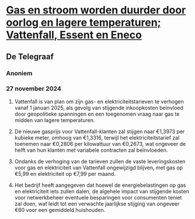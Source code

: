 # [Gas en stroom worden duurder door oorlog en lagere temperaturen; Vattenfall, Essent en Eneco](https://advance.lexis.com/api/document?collection=news&id=urn:contentItem:6DHF-CCS1-JDRT-X4DJ-00000-00&context=1519360)
## De Telegraaf
### Anoniem
### 27 november 2024

1. Vattenfall is van plan om zijn gas- en elektriciteitstarieven te verhogen vanaf 1 januari 2025, als gevolg van stijgende inkoopkosten beïnvloed door geopolitieke spanningen en een toegenomen vraag naar gas te midden van lagere temperaturen.

2. De nieuwe gasprijs voor Vattenfall-klanten zal stijgen naar €1,3973 per kubieke meter, omhoog van €1,3316, terwijl het elektriciteitstarief zal toenemen naar €0,2806 per kilowattuur van €0,2673, wat ongeveer de helft van hun klanten met variabele contracten zal beïnvloeden.

3. Ondanks de verhoging van de tarieven zullen de vaste leveringskosten voor gas en elektriciteit van Vattenfall ongewijzigd blijven, met gas op €5,99 en elektriciteit op €7,99 per maand.

4. Het bedrijf heeft aangegeven dat hoewel de energiebelastingen op gas en elektriciteit iets zullen dalen, de algehele impact van stijgende kosten voor netwerkbeheer eventuele besparingen voor consumenten teniet zal doen, wat leidt tot een verwachte jaarlijkse stijging van ongeveer €60 voor een gemiddeld huishouden.
